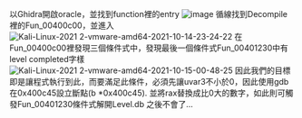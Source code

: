 以Ghidra開啟oracle，並找到function裡的entry
![image](https://user-images.githubusercontent.com/91378841/137347166-52704923-1f26-4eb8-a44e-89174497e04b.png)
循線找到Decompile裡的Fun_00400c00，並進入
![Kali-Linux-2021 2-vmware-amd64-2021-10-14-23-24-22](https://user-images.githubusercontent.com/91378841/137348475-4797c864-15a1-4999-8be6-46b6ad854b94.png)
在Fun_00400c00裡發現三個條件式中，發現最後一個條件式Fun_00401230中有level completed字樣
![Kali-Linux-2021 2-vmware-amd64-2021-10-15-00-48-25](https://user-images.githubusercontent.com/91378841/137361609-94480f0d-3039-419c-b63b-5d375bfd7f75.png)
因此我們的目標即是讓程式執行到此，而要滿足此條件，必須先讓uvar3不小於0，因此使用gdb在0x400c45設立斷點(b *0x400c45).
並將rax替換成比0大的數字，如此則可觸發Fun_00401230條件式解開Level.db
之後不會了...
